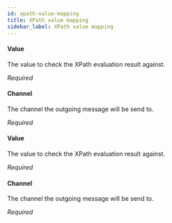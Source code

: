 ```yaml
---
id: xpath-value-mapping
title: XPath value mapping
sidebar_label: XPath value mapping
---
```

#### Value
The value to check the XPath evaluation result against.

<i>Required</i>

#### Channel
The channel the outgoing message will be send to.

<i>Required</i>

#### Value
The value to check the XPath evaluation result against.

<i>Required</i>

#### Channel
The channel the outgoing message will be send to.

<i>Required</i>


